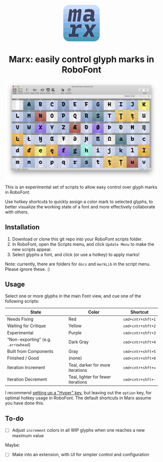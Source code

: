 <p align="center">
    <img alt="typemedia 18" src="docs/readme-assets/logo.png" width="120" />
</p>
<h1 align="center">
  Marx: easily control glyph marks in RoboFont
</h1>

![](docs/readme-assets/glyph-marx.png)

This is an experimental set of scripts to allow easy control over glyph marks in RoboFont.

Use hotkey shortcuts to quickly assign a color mark to selected glyphs, to better visualize the working state of a font and more effectively collaborate with others.

## Installation

1. Download or clone this git repo into your RoboFont scripts folder.
2. In RoboFont, open the Scripts menu, and click `Update Menu` to make the new scripts appear.
3. Select glyphs a font, and click (or use a hotkey) to apply marks!

Note: currently, there are folders for `docs` and `markLib` in the script menu. Please ignore these. :)


## Usage

Select one or more glyphs in the main Font view, and cue one of the following scripts:

| **State**                           | **Color**                          | Shortcut          |
| ----------------------------------- | ---------------------------------- | ----------------- |
| Needs Fixing                        | Red                                | `cmd+cntr+shft+1` |
| Waiting for Critique                | Yellow                             | `cmd+cntr+shft+2` |
| Experimental                        | Purple                             | `cmd+cntr+shft+3` |
| “Non-exporting” (e.g. `.arrowhead`) | Dark Gray                          | `cmd+cntr+shft+4` |
| Built from Components               | Gray                               | `cmd+cntr+shft+5` |
| Finished / Good                     | (none)                             | `cmd+cntr+shft+0` |
| Iteration Increment                 | Teal, darker for more iterations   | `cmd+cntr+shft+=` |
| Iteration Decrement                 | Teal, lighter for fewer iterations | `cmd+cntr+shft+-` |

I recommend [setting up a "Hyper" key](https://brettterpstra.com/2017/06/15/a-hyper-key-with-karabiner-elements-full-instructions/), but leaving out the `option` key, for optimal hotkey usage in RoboFont. The default shortcuts in Marx assume you have done this.

## To-do

- [ ] Adjust `increment` colors in all WIP glyphs when one reaches a new maximum value

Maybe:
- [ ] Make into an extension, with UI for simpler control and configuration
